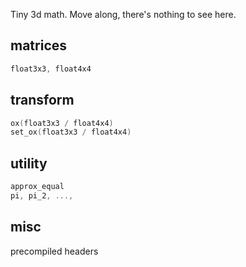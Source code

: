 Tiny 3d math. Move along, there's nothing to see here.


## matrices
```c++
float3x3, float4x4
```

## transform
```c++
ox(float3x3 / float4x4)
set_ox(float3x3 / float4x4)
```

## utility
```c++
approx_equal
pi, pi_2, ..., 
```

## misc
precompiled headers
